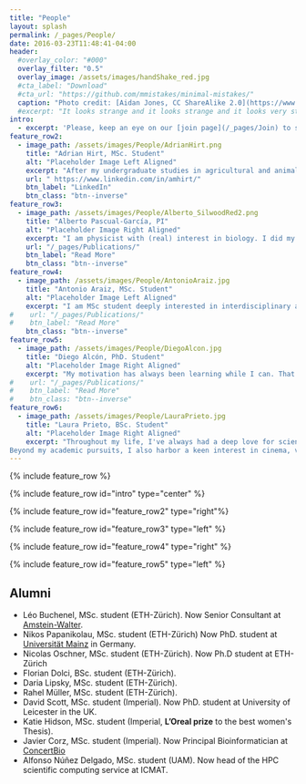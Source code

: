 ```yaml
---
title: "People"
layout: splash
permalink: /_pages/People/
date: 2016-03-23T11:48:41-04:00
header:
  #overlay_color: "#000"
  overlay_filter: "0.5"
  overlay_image: /assets/images/handShake_red.jpg
  #cta_label: "Download"
  #cta_url: "https://github.com/mmistakes/minimal-mistakes/"
  caption: "Photo credit: [Aidan Jones, CC ShareAlike 2.0](https://www.flickr.com/photos/aidan_jones/3575000735)"
  #excerpt: "It looks strange and it looks strange and it looks very strange; and then suddenly it doesn't look strange at all and you can't understand what made it look strange in the first place. Gertrude Stein."
intro: 
  - excerpt: 'Please, keep an eye on our [join page](/_pages/Join) to see what opportunities are currently available.'
feature_row2:
  - image_path: /assets/images/People/AdrianHirt.png
    title: "Adrian Hirt, MSc. Student"
    alt: "Placeholder Image Left Aligned"
    excerpt: "After my undergraduate studies in agricultural and animal sciences at the University of Göttingen, I studied an international MSc in Food Systems with a semester each in Turin, Warsaw, and Madrid. I concluded the degree with a Master's thesis in the Computational Systems Biology Group at the CNB. Parallel to my studies, I've co-founded two non-profit organisations in the alt protein space (The [Alt Protein Project](https://www.appateit.com/home) at EIT Food and [Agricultura Celular España](https://www.agricultura-celular.com/)) and work part-time as an R Developer. I have a keen interested in all things future foods, food-biotech, and open-source. To dive deeper into the science enabling a future of sustainable, animal-free agriculture, I'm currently completing a second MSc in biophysics at the Autonomous University of Madrid."
    url: " https://www.linkedin.com/in/amhirt/"
    btn_label: "LinkedIn"
    btn_class: "btn--inverse"
feature_row3:
  - image_path: /assets/images/People/Alberto_SilwoodRed2.png
    title: "Alberto Pascual-García, PI"
    alt: "Placeholder Image Right Aligned"
    excerpt: "I am physicist with (real) interest in biology. I did my PhD in the Centre for Molecular Biology Severo Ochoa in Madrid (CSIC-UAM) under the supervision of [Dr. Ugo Bastolla](https://ub.cbm.uam.es/). After my  PhD, I spent two years as a postdoctoral researcher the Microbial Ecology laboratory of Imperial College London, led by [Prof. Thomas Bell](https://bellmicrobelab.wordpress.com/), to then move to the Theoretical Biology group at ETH-Zürich, headed by  [Prof. Sebastian Bonhoeffer](https://tb.ethz.ch/). I was a Fellow at the [Wissenschaftskolleg zu Berlin](https://www.wiko-berlin.de/) in 2021-2022, and I moved back to Spain in 2023 to lead the Integrative Biology laboratory at the [National Centre for Biotechnology](https://www.cnb.csic.es/index.php/en/). Among my hobbies, rugby has taken up the most of my time and health, followed by dancing night and morning, the mountains and changing diapers."
    url: "/_pages/Publications/"
    btn_label: "Read More"
    btn_class: "btn--inverse"
feature_row4:
  - image_path: /assets/images/People/AntonioAraiz.jpg
    title: "Antonio Araiz, MSc. Student"
    alt: "Placeholder Image Left Aligned"
    excerpt: "I am MSc student deeply interested in interdisciplinary and innovative solutions for biotechnological problems. I am currently studying the relationship between composition, function and stability of bacterial communities. My aim is to understand the role of microbial functional groups to potentially use stable bacterial consortia as biotechnological tools. Out of the lab, I love going to the theater, reading and playing sports."
#    url: "/_pages/Publications/"
#    btn_label: "Read More"
    btn_class: "btn--inverse"
feature_row5:
  - image_path: /assets/images/People/DiegoAlcon.jpg
    title: "Diego Alcón, PhD. Student"
    alt: "Placeholder Image Right Aligned"
    excerpt: "My motivation has always been learning while I can. That's what drove me to study Physics, and then I wanted to learn how biology works in a physical way. That's what led me to do my master's in Biophysics. Currently, I'm interested in microbial ecology because it's a field where I think I can apply the knowledge I acquired in my career, but who knows what tomorrow holds? On a personal level, I'm interested in a lot of things like playing video games, role-playing and tabletop games, as well as playing the violin, and learning other instruments, and so on."
#    url: "/_pages/Publications/"
#    btn_label: "Read More"
#    btn_class: "btn--inverse"
feature_row6:
  - image_path: /assets/images/People/LauraPrieto.jpg
    title: "Laura Prieto, BSc. Student"
    alt: "Placeholder Image Right Aligned"
    excerpt: "Throughout my life, I've always had a deep love for science and understanding how things work. As I near the completion of my biotechnology degree, my passion for this field has only grown stronger. Currently, my primary focus is on developing more accurate methods to predict bacterial stress. I'm enthusiastic about the potential advancements that await in this area and i hope i can make a meaningful contribution to the field.
Beyond my academic pursuits, I also harbor a keen interest in cinema, video games, and anime."
---
```


{% include feature_row %}

{% include feature_row id="intro" type="center" %}

{% include feature_row id="feature_row2" type="right"%}

{% include feature_row id="feature_row3" type="left" %}

{% include feature_row id="feature_row4" type="right" %}

{% include feature_row id="feature_row5" type="left" %}


## Alumni

* Léo Buchenel, MSc. student (ETH-Zürich). Now Senior Consultant at [Amstein-Walter](https://ch.linkedin.com/in/leo-buchenel).
* Nikos Papanikolau, MSc. student (ETH-Zürich) Now PhD. student at [Universität Mainz](https://www.noneq.physik.uni-mainz.de/research/) in Germany.
* Nicolas Oschner, MSc. student (ETH-Zürich). Now Ph.D student at ETH-Zürich
* Florian Dolci, BSc. student (ETH-Zürich).
* Daria Lipsky, MSc. student (ETH-Zürich).
* Rahel Müller, MSc. student (ETH-Zürich).
* David Scott, MSc. student (Imperial). Now PhD. student at University of Leicester in the UK.
* Katie Hidson, MSc. student (Imperial, **L’Oreal prize** to the best women's Thesis).
* Javier Corz, MSc. student (Imperial). Now Principal Bioinformatician at [ConcertBio](https://www.concert.bio/\#Team-bio)
* Alfonso Núñez Delgado, MSc. student (UAM). Now head of the HPC scientific computing service at ICMAT.







